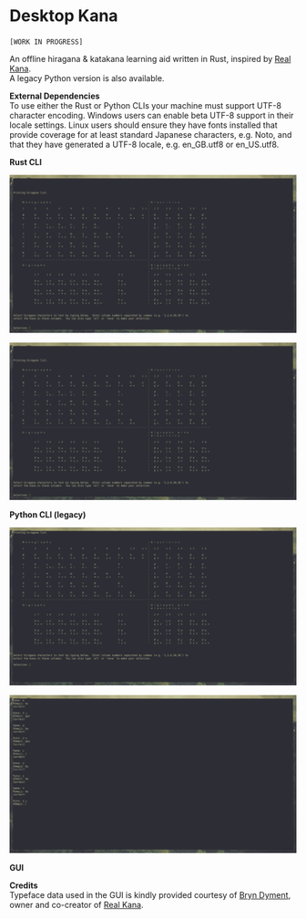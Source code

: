 # Desktop Kana
`[WORK IN PROGRESS]`

An offline hiragana &amp; katakana learning aid written in Rust, inspired by [Real Kana](https://realkana.com/).  
A legacy Python version is also available.

**External Dependencies**  
To use either the Rust or Python CLIs your machine must support UTF-8 character encoding.  Windows users can enable beta UTF-8 support in their locale settings.  Linux users should ensure they have fonts installed that provide coverage for at least standard Japanese characters, e.g. Noto, and that they have generated a UTF-8 locale, e.g. en_GB.utf8 or en_US.utf8.  

**Rust CLI**  

![Rust CLI Startup](/screenshots/rust_cli_startup.png)  

![Rust CLI Prompts](/screenshots/rust_cli_startup.png)  
  
**Python CLI (legacy)**  

![Python CLI Startup](/screenshots/python_cli_startup.png)  

![Python CLI Prompts](/screenshots/python_cli_prompts.png)  
  
**GUI**  
  
  
**Credits**  
Typeface data used in the GUI is kindly provided courtesy of [Bryn Dyment](https://hoologic.io/bryn/), owner and co-creator of [Real Kana](https://realkana.com/).
